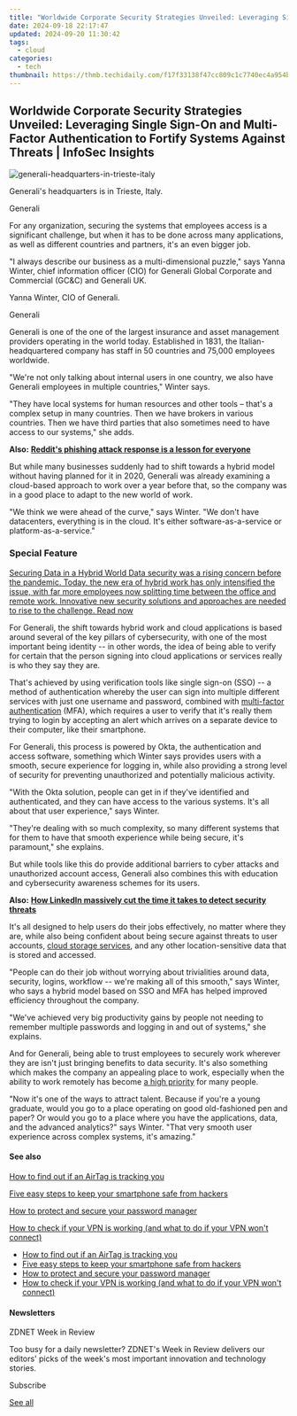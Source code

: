 ```yaml
---
title: "Worldwide Corporate Security Strategies Unveiled: Leveraging Single Sign-On and Multi-Factor Authentication to Fortify Systems Against Threats | InfoSec Insights"
date: 2024-09-18 22:17:47
updated: 2024-09-20 11:30:42
tags:
  - cloud
categories:
  - tech
thumbnail: https://thmb.techidaily.com/f17f33138f47cc809c1c7740ec4a954bd7d355028092c16b39a2af30bc8bac07.jpg
---
```


## Worldwide Corporate Security Strategies Unveiled: Leveraging Single Sign-On and Multi-Factor Authentication to Fortify Systems Against Threats | InfoSec Insights

![generali-headquarters-in-trieste-italy](https://www.zdnet.com/a/img/resize/b17fe2016f5ab85baaec999ef02607c149f4e4ec/2023/03/08/77f80cc7-dff2-452d-b2a3-fbe44ea13fc5/generali-headquarters-in-trieste-italy.jpg?auto=webp&precrop=739,495,x70,y0&width=1280)

Generali's headquarters is in Trieste, Italy.

Generali

For any organization, securing the systems that employees access is a significant challenge, but when it has to be done across many applications, as well as different countries and partners, it's an even bigger job.

"I always describe our business as a multi-dimensional puzzle," says Yanna Winter, chief information officer (CIO) for Generali Global Corporate and Commercial (GC&C) and Generali UK. 

Yanna Winter, CIO of Generali.

Generali

Generali is one of the one of the largest insurance and asset management providers operating in the world today. Established in 1831, the Italian-headquartered company has staff in 50 countries and 75,000 employees worldwide. 

"We're not only talking about internal users in one country, we also have Generali employees in multiple countries," Winter says. 

"They have local systems for human resources and other tools – that's a complex setup in many countries. Then we have brokers in various countries. Then we have third parties that also sometimes need to have access to our systems," she adds. 

**Also:** [**Reddit's phishing attack response is a lesson for everyone**](https://www.zdnet.com/article/reddit-was-hit-with-a-phishing-attack-how-it-responded-is-a-lesson-for-everyone/)

But while many businesses suddenly had to shift towards a hybrid model without having planned for it in 2020, Generali was already examining a cloud-based approach to work over a year before that, so the company was in a good place to adapt to the new world of work. 

"We think we were ahead of the curve," says Winter. "We don't have datacenters, everything is in the cloud. It's either software-as-a-service or platform-as-a-service."

### Special Feature

[Securing Data in a Hybrid World Data security was a rising concern before the pandemic. Today, the new era of hybrid work has only intensified the issue, with far more employees now splitting time between the office and remote work. Innovative new security solutions and approaches are needed to rise to the challenge.  Read now](https://www.zdnet.com/collection/securing-data-in-a-hybrid-world/)

For Generali, the shift towards hybrid work and cloud applications is based around several of the key pillars of cybersecurity, with one of the most important being identity -- in other words, the idea of being able to verify for certain that the person signing into cloud applications or services really is who they say they are. 

That's achieved by using verification tools like single sign-on (SSO) -- a method of authentication whereby the user can sign into multiple different services with just one username and password, combined with [multi-factor authentication](https://www.zdnet.com/article/why-you-really-need-multi-factor-authentication-these-ransomware-hackers-gave-up-when-they-saw-it/) (MFA), which requires a user to verify that it's really them trying to login by accepting an alert which arrives on a separate device to their computer, like their smartphone. 

For Generali, this process is powered by Okta, the authentication and access software, something which Winter says provides users with a smooth, secure experience for logging in, while also providing a strong level of security for preventing unauthorized and potentially malicious activity. 

"With the Okta solution, people can get in if they've identified and authenticated, and they can have access to the various systems. It's all about that user experience," says Winter. 

"They're dealing with so much complexity, so many different systems that for them to have that smooth experience while being secure, it's paramount," she explains. 

But while tools like this do provide additional barriers to cyber attacks and unauthorized account access, Generali also combines this with education and cybersecurity awareness schemes for its users. 

**Also:** [**How LinkedIn massively cut the time it takes to detect security threats**](https://www.zdnet.com/article/linkedin-has-massively-cut-the-time-it-takes-to-detect-security-threats-heres-how-it-did-it/)

It's all designed to help users do their jobs effectively, no matter where they are, while also being confident about being secure against threats to user accounts, [cloud storage services](https://www.zdnet.com/article/best-cloud-storage/), and any other location-sensitive data that is stored and accessed. 

"People can do their job without worrying about trivialities around data, security, logins, workflow -- we're making all of this smooth," says Winter, who says a hybrid model based on SSO and MFA has helped improved efficiency throughout the company. 

"We've achieved very big productivity gains by people not needing to remember multiple passwords and logging in and out of systems," she explains. 

And for Generali, being able to trust employees to securely work wherever they are isn't just bringing benefits to data security. It's also something which makes the company an appealing place to work, especially when the ability to work remotely has become [a high priority](https://www.zdnet.com/education/professional-development/remote-working-dont-want-to-sit-in-an-office-you-should-get-a-job-in-tech/) for many people. 

"Now it's one of the ways to attract talent. Because if you're a young graduate, would you go to a place operating on good old-fashioned pen and paper? Or would you go to a place where you have the applications, data, and the advanced analytics?" says Winter. "That very smooth user experience across complex systems, it's amazing." 

#### See also

[How to find out if an AirTag is tracking you](https://www.zdnet.com/article/how-to-find-out-if-an-airtag-is-tracking-you/ "How to find out if an AirTag is tracking you")

[Five easy steps to keep your smartphone safe from hackers](https://www.zdnet.com/article/five-easy-steps-to-keep-your-smartphone-safe-from-hackers/ "Five easy steps to keep your smartphone safe from hackers")

[How to protect and secure your password manager](https://www.zdnet.com/article/how-to-protect-and-secure-your-password-manager/ "How to protect and secure your password manager")

[How to check if your VPN is working (and what to do if your VPN won't connect)](https://www.zdnet.com/article/how-to-check-if-your-vpn-is-working-and-what-to-do-if-your-vpn-wont-connect/ "How to check if your VPN is working (and what to do if your VPN won't connect)")

* [How to find out if an AirTag is tracking you](https://www.zdnet.com/article/how-to-find-out-if-an-airtag-is-tracking-you/ "How to find out if an AirTag is tracking you")
* [Five easy steps to keep your smartphone safe from hackers](https://www.zdnet.com/article/five-easy-steps-to-keep-your-smartphone-safe-from-hackers/ "Five easy steps to keep your smartphone safe from hackers")
* [How to protect and secure your password manager](https://www.zdnet.com/article/how-to-protect-and-secure-your-password-manager/ "How to protect and secure your password manager")
* [How to check if your VPN is working (and what to do if your VPN won't connect)](https://www.zdnet.com/article/how-to-check-if-your-vpn-is-working-and-what-to-do-if-your-vpn-wont-connect/ "How to check if your VPN is working (and what to do if your VPN won't connect)")

#### Newsletters

ZDNET Week in Review

Too busy for a daily newsletter? ZDNET's Week in Review delivers our editors' picks of the week's most important innovation and technology stories.

 Subscribe

[See all](https://www.zdnet.com/newsletters/)

<ins class="adsbygoogle"
     style="display:block"
     data-ad-format="autorelaxed"
     data-ad-client="ca-pub-7571918770474297"
     data-ad-slot="1223367746"></ins>



<ins class="adsbygoogle"
     style="display:block"
     data-ad-client="ca-pub-7571918770474297"
     data-ad-slot="8358498916"
     data-ad-format="auto"
     data-full-width-responsive="true"></ins>
